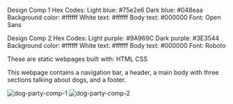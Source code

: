 Design Comp 1
Hex Codes:
Light blue: #75e2e6
Dark blue: #048eaa
Background color: #ffffff
White text: #ffffff
Body text: #000000
Font: Open Sans

Design Comp 2
Hex Codes:
Light purple: #9A969C
Dark purple: #3E3544
Background color: #ffffff
White text: #ffffff
Body text: #000000
Font: Roboto

These are static webpages built with:
HTML
CSS

This webpage contains a navigation bar, a header, a main body with three sections talking about dogs, and a footer. 

<!-- Comp 1 Screenshot-->
<img src="file:///Users/julianenochs/Downloads/dog-party-comp-1.png" alt="dog-party-comp-1">

<!-- Comp 2 Screenshot -->
<img src="file:///Users/julianenochs/Downloads/dog-party-comp-2.png" alt="dog-party-comp-2">